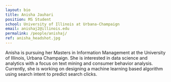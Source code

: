 ```yaml
---
layout: bio
title: Anisha Jauhari
position: MS Student
school: University of Illinois at Urbana-Champaign
email: anishaj2@illinois.edu
permalink: /people/anishaj/
ref: anisha_headshot.jpg
---
```

Anisha is pursuing her Masters in Information Management at the University of Illinois, Urbana Champaign. She is interested in data science and analytics with a focus on text mining and consumer behavior analysis. Currently, she is working on designing a machine learning based algorithm using search intent to predict search clicks.
